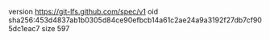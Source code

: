version https://git-lfs.github.com/spec/v1
oid sha256:453d4837ab1b0305d84ce90efbcb14a61c2ae24a9a3192f27db7cf905dc1eac7
size 597
